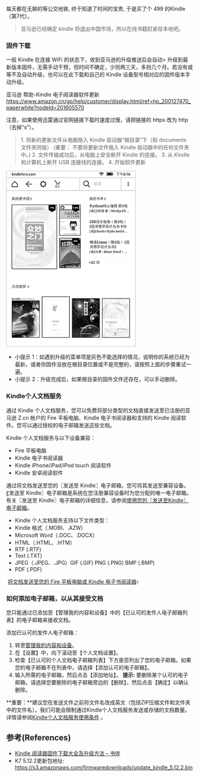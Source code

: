 每天都在无聊的等公交地铁, 终于知道了时间的宝贵, 于是买了个 499 的Kindle（第7代）。

> 亚马逊已经确定 kindle 将退出中国市场，所以在线书籍赶紧存本地吧。

### 固件下载

一般 Kindle 在连接 WiFi 的状态下，收到亚马逊的升级推送后会自动> 升级到最新版本固件，无需手动干预，但时间不确定，少则两三天，多则几个月。若没有或等不及自动升级，也可以在此下载和自己的  Kindle 设备型号相对应的固件版本手动升级。

亚马逊 帮助-Kindle 电子阅读器软件更新
<https://www.amazon.cn/gp/help/customer/display.html/ref=hp_200127470_paperwhite?nodeId=201605570>

注意，如果使用迅雷通过官网链接下载时速度过慢，请把链接的 https 改为 http（去掉“s”）。

> 1\. 将新的更新文件从电脑拖入 Kindle 驱动器“根目录”下（和 documents 文件夹同级）
(重要： 不要将更新文件拖入 Kindle 驱动器中的任何文件夹中。)
> 2\. 文件传输成功后，从电脑上安全断开 Kindle 的连接。
> 3\. 从 Kindle 和计算机上断开 USB 连接线的连接。
> 4\. 开始软件更新

![操作动图](./imgs/%E7%8E%A9%E8%BD%AC-%E7%94%B5%E5%AD%90%E9%98%85%E8%AF%BB%E5%99%A8-Kindle/1662509-2397012b41520c53.gif)

* 小提示 1：如遇到升级的菜单项是灰色不能选择的情况，说明你的系统已经为最新，或者你固件没放在根目录位置或不是完整的，请按照上面的步骤重试一遍。
* 小提示 2：升级完成后，如果根目录的固件文件还存在，可以手动删除。

### Kindle个人文档服务

通过 Kindle 个人文档服务，您可以免费将部分类型的文档直接发送至已注册的亚马逊 Z.cn 帐户的 Fire 平板电脑、Kindle 电子书阅读器和支持的 Kindle 阅读软件。您可以通过授权的电子邮箱发送这些文档。

Kindle 个人文档服务与以下设备兼容：

* Fire 平板电脑
* Kindle 电子书阅读器
* Kindle iPhone/iPad/iPod touch 阅读软件
* Kindle 安卓阅读软件

通过将文档发送至您的〖发送至 Kindle〗电子邮箱，您可将其发送至兼容设备。〖发送至 Kindle〗电子邮箱是系统在您注册兼容设备时为您分配的唯一电子邮箱。有关〖发送至 Kindle〗电子邮箱的详细信息，请参阅[使用您的〖发送至Kindle〗电子邮箱](https://www.amazon.cn/gp/help/customer/display.html?nodeId=201974220)。

* Kindle 个人文档服务支持以下文件类型：
* Kindle 格式（.MOBI、.AZW）
* Microsoft Word（.DOC、.DOCX）
* HTML（.HTML、.HTM）
* RTF (.RTF)
* Text (.TXT)
* JPEG（.JPEG、.JPG）GIF (.GIF) PNG (.PNG) BMP (.BMP)
* PDF (.PDF)

 [将文档发送至您的 Fire 平板电脑或 Kindle 电子书阅读器](https://www.amazon.cn/gp/help/customer/display.html/ref=hp_bc_nav?ie=UTF8&nodeId=201238330)›

### 如何添加电子邮箱，以从其接受文档

您只能通过已添加至【管理我的内容和设备】中的【已认可的发件人电子邮箱列表】的电子邮箱来接收文档。

添加已认可的发件人电子邮箱：

1. 转至[管理我的内容和设备](https://www.amazon.cn/manageyourkindle)。
2. 在【设置】中，向下滚动至【个人文档设置】。
3. 检查【已认可的个人文档电子邮箱列表】下方是否列出了您的电子邮箱。如果您的电子邮箱不在列表中，请选择【添加认可的电子邮箱】。
4. 输入所需的电子邮箱，然后点击【添加地址】。
  **提示:** 要删除某个认可的电子邮箱，请选择您要删除的电子邮箱旁边的【删除】，然后点击【确定】以确认删除。

**重要：**建议您在发送文件之前将文件名改成英文（包括ZIP压缩文件和文件夹中的文件名）。我们可能会限制通过Kindle个人文档服务发送或存储的文档数量。详情请参阅[Kindle个人文档服务使用条件](https://www.amazon.cn/gp/help/customer/display.html?nodeId=201124320) 。

## 参考(References)

* [Kindle 阅读器固件下载大全及升级方法 – 书伴](https://kindlefere.com/post/4.html)
* K7 5.12.2更新包地址: <https://s3.amazonaws.com/firmwaredownloads/update_kindle_5.12.2.bin>
